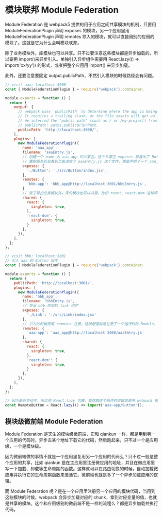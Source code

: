 # 模块联邦 Module Federation

Module Federation 是 webpack5 提供的用于应用之间共享模块的机制，只要用 ModuleFederationPlugin 声明 exposes 的模块，另一个应用里用 ModuleFederationPlugin 声明 remotes 导入的模块，就可以直接用别的应用的模块了。这就是它为什么会叫模块联邦。

除了业务模块外，库模块也可以共享。只不过要注意这些模块都是异步加载的，所以要用 import()来异步引入。单独引入异步组件需要用 React.lazy(() => import('xx/yy')) 的形式，或者把整个应用用 import() 来异步加载。

此外，还要注意要固定 output.publicPath，不然引入模块的时候路径会有问题。

```js :webpack.config.js aaa 的 webpack 配置
// visit aaa: localhost:3000
const { ModuleFederationPlugin } = require('webpack').container;

module.exports = function () {
  return {
    output: {
      // webpack uses `publicPath` to determine where the app is being served from.
      // It requires a trailing slash, or the file assets will get an incorrect path.
      // We inferred the "public path" (such as / or /my-project) from homepage.
      // publicPath: paths.publicUrlOrPath,
      publicPath: 'http://localhost:3000/',
    },
    plugins: [
      new ModuleFederationPlugin({
        name: 'aaa_app',
        filename: 'aaaEntry.js',
        // 创建一个 name 为 aaa_app 的共享包。这个共享包 exposes 暴露出了 Button 这个共享模块。它对应的文件名是 aaaEntry.js。
        // 重跑服务后会看到页面请求了 aaaEntry.js 这个文件，里面声明了一个 aaa_app 的变量。这就是说 webpack 把这个组件的代码分离到了这个文件里。这样别的 webpack 应用就可以直接用这个组件了。
        exposes: {
          './Button': './src/Button/index.jsx',
        },
        remotes: {
          'bbb-app': 'bbb_app@http://localhost:3001/bbbEntry.js',
        }
        // 除了导出业务模块外，库的模块也可以共用，比如 react、react-dom 这种库。
        shared: {
          react: {
            singleton: true,
          },
          'react-dom': {
            singleton: true,
          }
        },
      }),
    ],
  };
};
```

```js :webpack.config.js bbb 的 webpack 配置
// visit bbb: localhost:3001
// 引入 aaa 的 Button 组件
const { ModuleFederationPlugin } = require('webpack').container;

module.exports = function () {
  return {
    publicPath: 'http://localhost:3001/',
    plugins: [
      new ModuleFederationPlugin({
        name: 'bbb_app',
        filename: 'bbbEntry.js',
        // 导出 bbb 应用的 link 组件
        exposes: {
          './Link': './src/Link/index.jsx'
        },
        // 引入的时候使用 remotes 注册，这段配置就是注册了一个运行时的 Module，名字叫 aaa-app，它的值来自 http://localhost:3000/aaaEntry.js 这个文件里的 aaa_app 变量。
        remotes: {
          'aaa-app': 'aaa_app@http://localhost:3000/aaaEntry.js'
        },
        shared: {
          react: {
            singleton: true,
          },
          'react-dom': {
            singleton: true,
          }
        },
      }),
    ],
  };
};

```

```js :app.jsx bbb 使用 aaa 的 Button
// 因为是异步组件，所以用 React.lazy 包裹，具体取这个组件的逻辑就是用 webpack 提供的 import() 来异步加载模块。
const RemoteButton = React.lazy(() => import('aaa-app/Button'));
```

## 模块级微前端 Module Federation

Module Federation 是天生的模块级微前端，它和 qiankun 一样，都是用到另一个应用的代码时，异步去某个地址下载它的代码，然后跑起来，只不过一个是应用级，一个是模块级。

因为微前端做的事情不就是一个应用里复用另一个应用的代码么？只不过一般是整个应用的共享，比如 qiankun 是在主应用里注册微应用的地址，并且在微应用里写一下加载、卸载等生命周期的函数。这样就可以在路由切换的时候，自动加载微应用并执行它的生命周期函数来激活它。微前端也就是多了一个异步加载应用的逻辑。

而 Module Federation 呢？是在一个应用里注册另一个应用的模块代码，当用到这些模块的时候，webpack 会异步加载对应的 chunk，拿到对应变量的值，也就是共享的模块。这个和应用级别的微前端不是一样的流程么？都是异步加载并执行代码。
